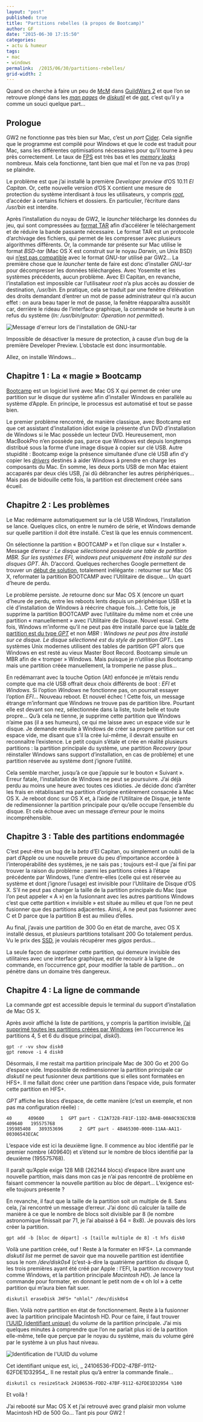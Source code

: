 ```yaml
---
layout: "post"
published: true
title: "Partitions rebelles (à propos de Bootcamp)"
author: GF
date: "2015-06-30 17:15:50"
categories:
- actu & humeur
tags:
- mac
- windows
permalink:  /2015/06/30/partitions-rebelles/
grid-width: 2
---
```


Quand on cherche à faire un peu de [McM][1] dans [GuildWars 2][2] et que l’on se retrouve plongé dans les _[man pages][3]_ de _[diskutil][4]_ et de _[gpt][5]_, c’est qu’il y a comme un souci quelque part…

## Prologue

GW2 ne fonctionne pas très bien sur Mac, c’est un _port_ [Cider][6]. Cela signifie que le programme est compilé pour Windows et que le code est traduit pour Mac, sans les différentes optimisations nécessaires pour qu’il tourne à peu près correctement. Le taux de [FPS][7] est très bas et les _[memory leaks][8]_ nombreux. Mais cela fonctionne, tant bien que mal et l’on ne va pas (trop) se plaindre.

Le problème est que j’ai installé la première _Developer preview_ d’OS 10.11 _El Capitan_. Or, cette nouvelle version d’OS X contient une mesure de protection du système interdisant à _tous_ les utilisateurs, y compris _[root][9]_, d’accéder à certains fichiers et dossiers. En particulier, l’écriture dans _/usr/bin_ est interdite. 

Après l’installation du noyau de GW2, le _launcher_ télécharge les données du jeu, qui sont compressées au [format TAR][10] afin d’accélérer le téléchargement et de réduire la bande passante nécessaire. Le format TAR est un protocole d’archivage des fichiers, qui permet de les compresser avec plusieurs algorithmes différents. Or, la commande _tar_ présente sur Mac utilise le format _BSD-tar_ (Mac OS X est construit sur le noyau _Darwin_, un Unix BSD) qui [n’est pas compatible][11] avec le format _GNU-tar_ utilisé par GW2… La première chose que le _launcher_ tente de faire est donc d’installer _GNU-tar_ pour décompresser les données téléchargées. Avec Yosemite et les systèmes précédents, aucun problème. Avec El Capitan, en revanche, l’installation est impossible car l’utilisateur _root_ n’a plus accès au dossier de destination, _/usr/bin_. En pratique, cela se traduit par une fenêtre d’élévation des droits demandant d’entrer un mot de passe administrateur qui n’a aucun effet : on aura beau taper le mot de passe, la fenêtre réapparaîtra aussitôt car, derrière le rideau de l’interface graphique, la commande se heurte à un refus du système (_ln: /usr/bin/gnutar: Operation not permitted_).

![][image-1]

Impossible de désactiver la mesure de protection, à cause d’un bug de la première Developer Preview. L’obstacle est donc insurmontable.

Allez, on installe Windows…

## Chapitre 1 : La « magie » Bootcamp

[Bootcamp][12] est un logiciel livré avec Mac OS X qui permet de créer une partition sur le disque dur système afin d’installer Windows en parallèle au système d’Apple. En principe, le processus est automatisé et tout se passe bien. 

Le premier problème rencontré, de manière classique, avec Bootcamp est que cet assistant d’installation idiot exige la présente d’un DVD d’installation de Windows si le Mac possède un lecteur DVD. Heureusement, mon MacBookPro n’en possède pas, parce que Windows est depuis longtemps distribué sous la forme d’une image disque à copier sur clé USB. Autre stupidité : Bootcamp exige la présence simultanée d’une clé USB afin d’y copier les _[drivers][13]_ destinés à aider Windows à prendre en charge les composants du Mac. En somme, les deux ports USB de mon Mac étaient accaparés par deux clés USB, j’ai dû débrancher les autres périphériques… Mais pas de bidouille cette fois, la partition est directement créée sans écueil. 

## Chapitre 2 : Les problèmes

Le Mac redémarre automatiquement sur la clé USB Windows, l’installation se lance. Quelques clics, on entre le numéro de série, et Windows demande sur quelle partition il doit être installé. C’est là que les ennuis commencent.

On sélectionne la partition « BOOTCAMP » et l’on clique sur « Installer ». Message d’erreur : _Le disque sélectionné possède une table de partition MBR. Sur les systèmes EFI, windows peut uniquement être installé sur des disques GPT_.  Ah. D’accord. Quelques recherches Google permettent de trouver un [début de solution][14], totalement inélégante : retourner sur Mac OS X, reformater la partition BOOTCAMP avec l’Utilitaire de disque… Un quart d’heure de perdu.

Le problème persiste. Je retourne donc sur Mac OS X (encore un quart d’heure de perdu, entre les reboots lents depuis un périphérique USB et la clé d’installation de Windows à réécrire chaque fois…). Cette fois, je supprime la partition BOOTCAMP avec l’utilitaire du même nom et crée une partition « manuellement » avec l’Utilitaire de Disque. Nouvel essai. Cette fois, Windows m’informe qu’il ne peut pas être installé parce que la [table de partition est du type _GPT_][15] et non _MBR_ : _Windows ne peut pas être installé sur ce disque. Le disque sélectionné est du style de partition GPT._. Les systèmes Unix modernes utilisent des tables de partition GPT alors que Windows en est resté au vieux Master Boot Record. Bootcamp simule un MBR afin de « tromper » Windows. Mais puisque je n’utilise plus Bootcamp mais une partition créée manuellement, la tromperie ne passe plus…

En redémarrant avec la touche Option (Alt) enfoncée je m’étais rendu compte que ma clé USB offrait deux choix différents de boot : _EFI_ et _Windows_. Si l’option _Windows_ ne fonctionne pas, on pourrait essayer l’option _EFI_… Nouveau reboot. Et nouvel échec ! Cette fois, un message étrange m’informant que Windows ne trouve pas de partition libre. Pourtant elle est devant son nez, sélectionnée dans la liste, toute belle et toute propre… Qu’à cela ne tienne, je supprime cette partition que Windows n’aime pas (il a ses humeurs), ce qui me laisse avec un espace vide sur le disque. Je demande ensuite à Windows de créer sa propre partition sur cet espace vide, me disant que s’il la crée lui-même, il devrait ensuite en reconnaître l’existence. Le petit coquin s’étale et crée en réalité plusieurs partitions : la partition principale du système, une partition _Recovery_ (pour réinstaller Windows sans support d’installation, en cas de problème) et une partition réservée au système dont j’ignore l’utilité. 

Cela semble marcher, jusqu’à ce que j’appuie sur le bouton « Suivant ». Erreur fatale, l’installation de Windows ne peut se poursuivre. J’ai déjà perdu au moins une heure avec toutes ces idioties. Je décide donc d’arrêter les frais en rétablissant ma partition d’origine entièrement consacrée à Mac OS X. Je reboot donc sur OS X et, à l’aide de l’Utilitaire de Disque, je tente de redimensionner la partition principale pour qu’elle occupe l’ensemble du disque. Et cela échoue avec un message d’erreur pour le moins incompréhensible.

## Chapitre 3 : Table des partitions endommagée

C’est peut-être un bug de la _beta_ d’El Capitan, ou simplement un oubli de la part d’Apple ou une nouvelle preuve du peu d’importance accordée à l’interopérabilité des systèmes, je ne sais pas ; toujours est-il que j’ai fini par trouver la raison du problème : parmi les partitions crées à l’étape précédente par Windows, l’une d’entre-elles (celle qui est réservée au système et dont j’ignore l’usage) est invisible pour l’Utilitaire de Disque d’OS X. S’il ne peut pas changer la taille de la partition principale du Mac (que l’on peut appeler « A ») en la fusionnant avec les autres partitions Windows c’est que cette partition « invisible » est située au milieu et que l’on ne peut fusionner que des partitions adjacentes. Ainsi, A ne peut pas fusionner avec C et D parce que la partition B est au milieu d’elles. 

Au final, j’avais une partition de 300 Go en état de marche, avec OS X installé dessus, et plusieurs partitions totalisant 200 Go totalement perdus. Vu le prix des [SSD][16], je voulais récupérer mes _gigas_ perdus…

La seule façon de supprimer cette partition, qui demeure invisible des utilitaires avec une interface graphique, est de recourir à la ligne de commande, en l’occurrence _gpt_, pour modifier la table de partition… on pénètre dans un domaine très dangereux.

## Chapitre 4 : La ligne de commande

La commande _gpt_ est accessible depuis le terminal du support d’installation de Mac OS X.

Après avoir affiché la liste de partitions, y compris la partition invisible, [j’ai supprimé toutes les partitions créées par Windows][17] (en l’occurrence les partitions 4, 5 et 6 du disque principal, _disk0_).

	gpt -r -vv show disk0
	gpt remove -i 4 disk0

Désormais, il me restait ma partition principale Mac de 300 Go et 200 Go d’espace vide. Impossible de redimensionner la partition principale car _diskutil_ ne peut fusionner deux partitions que si elles sont formatées en HFS+. Il me fallait donc créer une partition dans l’espace vide, puis formater cette partition en HFS+.

_GPT_ affiche les blocs d’espace, de cette manière (c’est un exemple, et non pas ma configuration réelle) :

	40      409600      1  GPT part - C12A7328-F81F-11D2-BA4B-00A0C93EC93B
	409640   195575768         
	195985408   389353696      2  GPT part - 48465300-0000-11AA-AA11-00306543ECAC

L’espace vide est ici la deuxième ligne. Il commence au bloc identifié par le premier nombre (409640) et s’étend sur le nombre de blocs identifié par la deuxième (195575768).

Il paraît qu’Apple exige 128 MiB (262144 blocs) d’espace libre avant une nouvelle partition, mais dans mon cas je n’ai pas rencontré de problème en faisant commencer la nouvelle partition au bloc de départ… L’exigence est-elle toujours présente ?

En revanche, il faut que la taille de la partition soit un multiple de 8. Sans cela, j’ai rencontré un message d’erreur. J’ai donc dû calculer la taille de manière à ce que le nombre de blocs soit divisible par 8 (le nombre astronomique finissait par 71, je l’ai abaissé à 64 = 8x8). Je pouvais dès lors créer la partition.

	gpt add -b [bloc de départ] -s [taille multiple de 8] -t hfs disk0

Voilà une partition créée, ouf ! Reste à la formater en HFS+. La commande _diskutil list_ me permet de savoir que ma nouvelle partition est identifiée sous le nom _/dev/disk0s4_ (c’est-à-dire la quatrième partition du disque 0, les trois premières ayant été créé par Apple : l’EFI, la partition _recovery_ tout comme Windows, et la partition principale _Macintosh HD_). Je lance la commande pour formater, en donnant le petit nom de « oh lol » à cette partition qui m’aura bien fait suer.

	diskutil eraseDisk JHFS+ "ohlol" /dev/disk0s4

Bien. Voilà notre partition en état de fonctionnement. Reste à la fusionner avec la partition principale Macintosh HD. Pour ce faire, il faut trouver [l’UUID (identifiant unique)][18] du _volume_ de la partition principale. J’ai mis quelques minutes à comprendre que l’on ne parlait plus ici de la partition elle-même, telle que perçue par le noyau du système, mais du volume géré par le système à un plus haut niveau. 

![][image-2]

Cet identifiant unique est, ici, _ 24106536-FDD2-47BF-9112-62FDE1D32954_. Il ne restait plus qu’à entrer la commande finale…

	diskutil cs resizeStack 24106536-FDD2-47BF-9112-62FDE1D32954 %100

Et voilà ! 

J’ai rebooté sur Mac OS X et j’ai retrouvé avec grand plaisir mon volume Macintosh HD de 500 Go… Tant pis pour GW2 !


[1]:	http://wiki-fr.guildwars2.com/wiki/Monde_contre_Monde
[2]:	https://www.guildwars2.com/fr/
[3]:	https://fr.wikipedia.org/wiki/Man_(Unix)
[4]:	https://developer.apple.com/library/mac/documentation/Darwin/Reference/ManPages/man8/diskutil.8.html
[5]:	https://developer.apple.com/library/mac/documentation/Darwin/Reference/ManPages/man8/gpt.8.html
[6]:	https://en.wikipedia.org/wiki/TransGaming
[7]:	https://fr.wikipedia.org/wiki/Images_par_seconde
[8]:	https://fr.wikipedia.org/wiki/Fuite_de_m%C3%A9moire
[9]:	https://fr.wikipedia.org/wiki/Root
[10]:	https://fr.wikipedia.org/wiki/Tar_(informatique)
[11]:	http://unix.stackexchange.com/questions/101561/what-are-the-differences-between-bsdtar-and-gnu-tar
[12]:	https://www.apple.com/fr/support/bootcamp/
[13]:	https://fr.wikipedia.org/wiki/Pilote_informatique
[14]:	https://discussions.apple.com/thread/5474614?start=15&tstart=0
[15]:	https://discussions.apple.com/thread/3094944?tstart=0
[16]:	https://fr.wikipedia.org/wiki/Solid-state_drive
[17]:	http://apple.stackexchange.com/questions/63130/create-new-partition-in-unallocated-space-with-diskutil
[18]:	https://fr.wikipedia.org/wiki/Universal_Unique_Identifier

[image-1]:	/public/posts/2015-06-30-partitions-rebelles/gnutar.png "Message d'erreur lors de l'installation de GNU-tar"
[image-2]:	/public/posts/2015-06-30-partitions-rebelles/uuid.png "Identification de l'UUID du volume"
